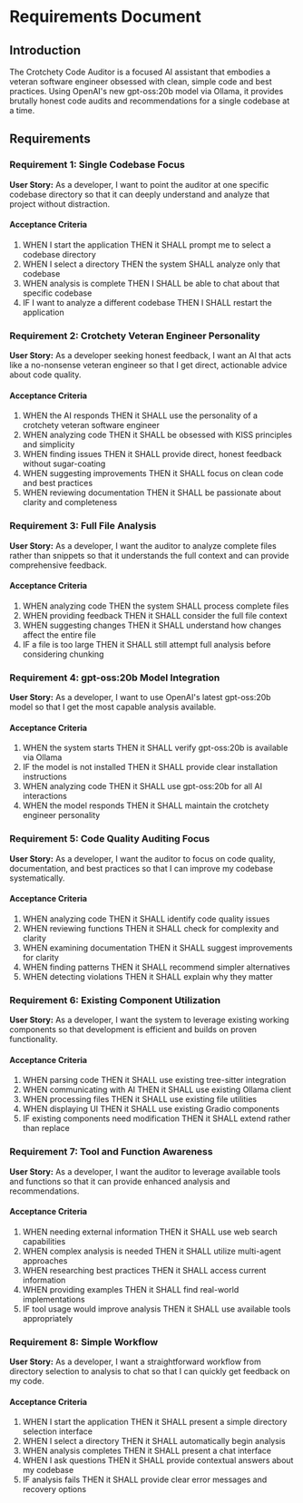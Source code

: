 # Requirements Document

## Introduction

The Crotchety Code Auditor is a focused AI assistant that embodies a veteran software engineer obsessed with clean, simple code and best practices. Using OpenAI's new gpt-oss:20b model via Ollama, it provides brutally honest code audits and recommendations for a single codebase at a time.

## Requirements

### Requirement 1: Single Codebase Focus

**User Story:** As a developer, I want to point the auditor at one specific codebase directory so that it can deeply understand and analyze that project without distraction.

#### Acceptance Criteria

1. WHEN I start the application THEN it SHALL prompt me to select a codebase directory
2. WHEN I select a directory THEN the system SHALL analyze only that codebase
3. WHEN analysis is complete THEN I SHALL be able to chat about that specific codebase
4. IF I want to analyze a different codebase THEN I SHALL restart the application

### Requirement 2: Crotchety Veteran Engineer Personality

**User Story:** As a developer seeking honest feedback, I want an AI that acts like a no-nonsense veteran engineer so that I get direct, actionable advice about code quality.

#### Acceptance Criteria

1. WHEN the AI responds THEN it SHALL use the personality of a crotchety veteran software engineer
2. WHEN analyzing code THEN it SHALL be obsessed with KISS principles and simplicity
3. WHEN finding issues THEN it SHALL provide direct, honest feedback without sugar-coating
4. WHEN suggesting improvements THEN it SHALL focus on clean code and best practices
5. WHEN reviewing documentation THEN it SHALL be passionate about clarity and completeness

### Requirement 3: Full File Analysis

**User Story:** As a developer, I want the auditor to analyze complete files rather than snippets so that it understands the full context and can provide comprehensive feedback.

#### Acceptance Criteria

1. WHEN analyzing code THEN the system SHALL process complete files
2. WHEN providing feedback THEN it SHALL consider the full file context
3. WHEN suggesting changes THEN it SHALL understand how changes affect the entire file
4. IF a file is too large THEN it SHALL still attempt full analysis before considering chunking

### Requirement 4: gpt-oss:20b Model Integration

**User Story:** As a developer, I want to use OpenAI's latest gpt-oss:20b model so that I get the most capable analysis available.

#### Acceptance Criteria

1. WHEN the system starts THEN it SHALL verify gpt-oss:20b is available via Ollama
2. IF the model is not installed THEN it SHALL provide clear installation instructions
3. WHEN analyzing code THEN it SHALL use gpt-oss:20b for all AI interactions
4. WHEN the model responds THEN it SHALL maintain the crotchety engineer personality

### Requirement 5: Code Quality Auditing Focus

**User Story:** As a developer, I want the auditor to focus on code quality, documentation, and best practices so that I can improve my codebase systematically.

#### Acceptance Criteria

1. WHEN analyzing code THEN it SHALL identify code quality issues
2. WHEN reviewing functions THEN it SHALL check for complexity and clarity
3. WHEN examining documentation THEN it SHALL suggest improvements for clarity
4. WHEN finding patterns THEN it SHALL recommend simpler alternatives
5. WHEN detecting violations THEN it SHALL explain why they matter

### Requirement 6: Existing Component Utilization

**User Story:** As a developer, I want the system to leverage existing working components so that development is efficient and builds on proven functionality.

#### Acceptance Criteria

1. WHEN parsing code THEN it SHALL use existing tree-sitter integration
2. WHEN communicating with AI THEN it SHALL use existing Ollama client
3. WHEN processing files THEN it SHALL use existing file utilities
4. WHEN displaying UI THEN it SHALL use existing Gradio components
5. IF existing components need modification THEN it SHALL extend rather than replace

### Requirement 7: Tool and Function Awareness

**User Story:** As a developer, I want the auditor to leverage available tools and functions so that it can provide enhanced analysis and recommendations.

#### Acceptance Criteria

1. WHEN needing external information THEN it SHALL use web search capabilities
2. WHEN complex analysis is needed THEN it SHALL utilize multi-agent approaches
3. WHEN researching best practices THEN it SHALL access current information
4. WHEN providing examples THEN it SHALL find real-world implementations
5. IF tool usage would improve analysis THEN it SHALL use available tools appropriately

### Requirement 8: Simple Workflow

**User Story:** As a developer, I want a straightforward workflow from directory selection to analysis to chat so that I can quickly get feedback on my code.

#### Acceptance Criteria

1. WHEN I start the application THEN it SHALL present a simple directory selection interface
2. WHEN I select a directory THEN it SHALL automatically begin analysis
3. WHEN analysis completes THEN it SHALL present a chat interface
4. WHEN I ask questions THEN it SHALL provide contextual answers about my codebase
5. IF analysis fails THEN it SHALL provide clear error messages and recovery options
